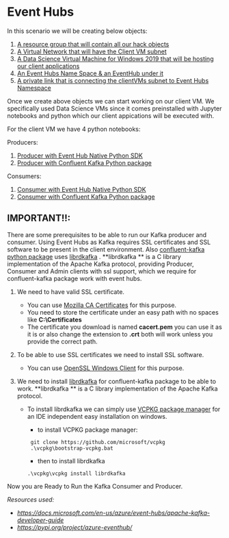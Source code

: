 # Event Hubs

In this scenario we will be creating below objects:

1. [A resource group that will contain all our hack objects](https://docs.microsoft.com/en-us/azure/azure-resource-manager/management/manage-resource-groups-portal)
2. [A Virtual Network that will have the Client VM subnet](
     https://docs.microsoft.com/en-us/azure/virtual-network/quick-create-portal)
3. [A Data Science Virtual Machine for Windows 2019 that will be hosting our client applications](https://docs.microsoft.com/en-us/azure/machine-learning/data-science-virtual-machine/provision-vm)
4. [An Event Hubs Name Space & an EventHub under it](https://docs.microsoft.com/en-us/azure/event-hubs/event-hubs-create)
5. [A private link that is connecting the clientVMs subnet to Event Hubs Namespace](https://docs.microsoft.com/en-us/azure/event-hubs/private-link-service)

Once we create  above objects we can start working on our client VM. We specifically used Data Science VMs since it comes preinstalled with Jupyter notebooks and python which our client appications will be executed with.

For the client VM we have 4  python notebooks:

Producers:

   1. [Producer with Event Hub Native Python SDK](Notebooks/ProducerEhubNative.ipynb)
   2. [Producer with Confluent Kafka Python package](Notebooks/KafkaProducerEhub.ipynb)

Consumers:

   1. [Consumer with Event Hub Native Python SDK](Notebooks/ConsumerEhubNative.ipynb)
   2. [Consumer with Confluent Kafka Python package](Notebooks/KafkaConsumerEhub.ipynb)
 
## IMPORTANT!!:

There are some prerequisites to be able to run our Kafka producer and consumer. Using Event Hubs as Kafka requires SSL certificates and SSL software to be present in the client environment. Also [confluent-kafka python package](https://docs.confluent.io/clients-confluent-kafka-python/current/overview.html) uses  [librdkafka](https://github.com/edenhill/librdkafka) . **librdkafka ** is a C library implementation of the Apache Kafka protocol, providing Producer, Consumer and Admin clients with ssl support, which we require for confluent-kafka package work with event hubs.

1. We need to have valid SSL certificate.
    * You can use [Mozilla CA Certificates](https://curl.se/docs/caextract.html) for this purpose.
    * You  need to store the certificate under an easy path with no spaces like **C:\\Certificates**
    * The certificate you download is named **cacert.pem** you can use it as it is or also change the extension to **.crt** both will work unless you provide the correct path.

1. To be able to use SSL certificates we need to install SSL software.
    * You can use [OpenSSL Windows Client](https://slproweb.com/products/Win32OpenSSL.html) for this purpose.

1. We need to install  [librdkafka](https://github.com/edenhill/librdkafka) for confluent-kafka package to be able to work. **librdkafka ** is a C library implementation of the Apache Kafka protocol.
    * To install  librdkafka we can simply use [VCPKG package manager](https://github.com/Microsoft/vcpkg#getting-started) for an IDE independent easy installation  on windows.
        *  to install  VCPKG package manager:

        ```console
         git clone https://github.com/microsoft/vcpkg
         .\vcpkg\bootstrap-vcpkg.bat
        ```

        * then to install librdkafka
        ```console
        .\vcpkg\vcpkg install librdkafka
        ```

Now you are Ready to Run the Kafka Consumer and Producer.



*Resources used:*
* *https://docs.microsoft.com/en-us/azure/event-hubs/apache-kafka-developer-guide*
* *https://pypi.org/project/azure-eventhub/*
